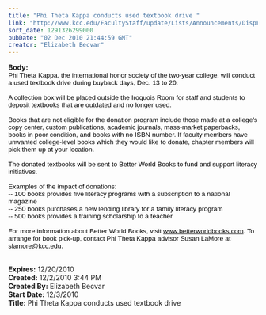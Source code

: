 ```yaml
---
title: "Phi Theta Kappa conducts used textbook drive "
link: "http://www.kcc.edu/FacultyStaff/update/Lists/Announcements/DispForm.aspx?ID=19"
sort_date: 1291326299000
pubDate: "02 Dec 2010 21:44:59 GMT"
creator: "Elizabeth Becvar"
---
```


<div><b>Body:</b> <div class=ExternalClass3A2BABFBFA394D7BB6DA3C2E2437BCDF>
<div><span style="font-size:10pt;color:black;font-family:'Arial','sans-serif'">
<p class=MsoNormal style="margin:0in 0in 0pt"><span style="font-size:10pt;color:black;font-family:'Arial','sans-serif'">Phi Theta Kappa, the international honor society of the two-year college, will conduct a used textbook drive during buyback days, Dec. 13 to 20.</span></p><span style="font-size:10pt;color:black;font-family:'Arial','sans-serif'">
<p class=MsoNormal style="margin:0in 0in 0pt"><br>A collection box will be placed outside the Iroquois Room for staff and students to deposit textbooks that are outdated and no longer used. </p>
<p class=MsoNormal style="margin:0in 0in 0pt"> </p>
<p class=MsoNormal style="margin:0in 0in 0pt">Books that are not eligible for the donation program include those made at a college's copy center, custom publications, academic journals, mass-market paperbacks, books in poor condition, and books with no ISBN number. If faculty members have unwanted college-level books which they would like to donate, chapter members will pick them up at your location.</p>
<p class=MsoNormal style="margin:0in 0in 0pt"><br>The donated textbooks will be sent to Better World Books to fund and support literacy initiatives.</p>
<p class=MsoNormal style="margin:0in 0in 0pt"><br>Examples of the impact of donations: <br>-- 100 books provides five literacy programs with a subscription to a national magazine <br>-- 250 books purchases a new lending library for a family literacy program <br>-- 500 books provides a training scholarship to a teacher </p>
<p class=MsoNormal style="margin:0in 0in 0pt"><br>For more information about Better World Books, visit <a href="http://www.betterworldbooks.com/"><span style="color:black">www.betterworldbooks.com</span></a>. To arrange for book pick-up, contact Phi Theta Kappa advisor Susan LaMore at <a href="mailto:slamore@kcc.edu"><span style="color:black">slamore@kcc.edu</span></a>.</span></p>
<p class=MsoNormal style="margin:0in 0in 12pt"><span style="font-size:10pt;color:black;font-family:'Arial','sans-serif'"></span> </p>
<p class=MsoNormal style="margin:0in 0in 0pt"></span></p></div></div></div>
<div><b>Expires:</b> 12/20/2010</div>
<div><b>Created:</b> 12/2/2010 3:44 PM</div>
<div><b>Created By:</b> Elizabeth Becvar</div>
<div><b>Start Date:</b> 12/3/2010</div>
<div><b>Title:</b> Phi Theta Kappa conducts used textbook drive </div>
